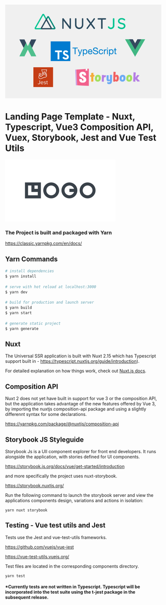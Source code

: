 <img src="./git-images/landing-zone-logos.jpg">

# Landing Page Template - Nuxt, Typescript, Vue3 Composition API, Vuex, Storybook, Jest and Vue Test Utils

<img src="./git-images/logo.svg">

### The Project is built and packaged with Yarn

https://classic.yarnpkg.com/en/docs/

## Yarn Commands

```bash
# install dependencies
$ yarn install

# serve with hot reload at localhost:3000
$ yarn dev

# build for production and launch server
$ yarn build
$ yarn start

# generate static project
$ yarn generate
```

## Nuxt
The Universal SSR application is built with Nuxt 2.15 which has Typescript support built in - https://typescript.nuxtjs.org/guide/introduction).

For detailed explanation on how things work, check out [Nuxt.js docs](https://nuxtjs.org).

## Composition API
Nuxt 2 does not yet have built in support for vue 3 or the composition API, but the application takes advantage of the new features offered by Vue 3, by importing the nuxtjs composition-api package and using a slightly differennt syntax for some declarations.

https://yarnpkg.com/package/@nuxtjs/composition-api

## Storybook JS Styleguide
Storybook Js is a UII component explorer for front end developers. It runs alongside the application, with stories defined for UI components.

https://storybook.js.org/docs/vue/get-started/introduction

and more specifically the project uses nuxt-storybook.

https://storybook.nuxtjs.org/

Run the following command to launch the storybook server and view the applications components design, variations and actions in isolation:

```
yarn nuxt storybook
```
## Testing - Vue test utils and Jest

Tests use the Jest and vue-test-utils frameworks. 

https://github.com/vuejs/vue-jest

https://vue-test-utils.vuejs.org/

Test files are located in the corresponding components directory.

```
yarn test
```

#### *Currently tests are not written in Typescript. Typescript will be incorporated into the test suite using the t-jest package in the subsequent release.



